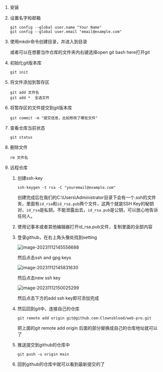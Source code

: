 1. 安装

2. 设置名字和邮箱

   ```git
   git config --global user.name "Your Name"
   git config --global user.email "email@example.com"
   ```

3. 使用mkdir命令创建目录，并进入到目录

   或者可以在想要当作仓库的文件夹内右键选择open git bash here打开git

4. 初始化git版本库

   ```git
   git init
   ```

5. 将文件添加到暂存区

   ```git
   git add 文件名 
   git add *  全选文件
   ```

6. 将暂存区的文件提交到git版本库

   ```git
   git commit -m "提交信息，比如修改了哪些文件"
   ```

7. 查看仓库当前状态

   ```git
   git status
   ```

8. 删除文件 

   ```git
   rm 文件名
   ```

9. 远程仓库

   1. 创建ssh-key

      ```git
      ssh-keygen -t rsa -C "youremail@example.com"
      ```

      创建完成后在我们的C:\Users\Administrator目录下会有一个.ssh的文件夹，里面有`id_rsa`和`id_rsa.pub`两个文件，这两个就是SSH Key的秘钥对，`id_rsa`是私钥，不能泄露出去，`id_rsa.pub`是公钥，可以放心地告诉任何人。

   2. 使用记事本或者其他编辑器打开id_rsa.pub文件，复制里面的全部内容

   3. 登录github，在右上角头像处找到setting

      ![image-20231112145556688](C:\Users\Administrator\AppData\Roaming\Typora\typora-user-images\image-20231112145556688.png)

      

      然后点击ssh and gpg keys

      ![image-20231112145831630](C:\Users\Administrator\AppData\Roaming\Typora\typora-user-images\image-20231112145831630.png)

      然后点击new ssh key

      ![image-20231112150025299](C:\Users\Administrator\AppData\Roaming\Typora\typora-user-images\image-20231112150025299.png)

      然后点击下方的add ssh key即可添加完成

   4. 然后回到git中，连接自己的仓库

      ```
      git remote add origin git@github.com:Clownsblood/web-pro.git
      ```

      把上面的git remote add origin 后面的部分替换成自己的仓库地址就可以了

   5. 推送提交到github的仓库中

      ```
      git push -u origin main
      ```

   6. 回到github的仓库中就可以看到最新提交的了